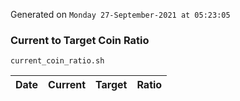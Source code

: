 Generated on `Monday 27-September-2021 at 05:23:05`

### Current to Target Coin Ratio
`current_coin_ratio.sh`

Date|Current|Target|Ratio
---|---|---|---
